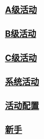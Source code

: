 <!-- # CF wiki -->
<!-- # CF wiki ![](images/cf.jpg) -->

# [A级活动](A_Activity.md)
# [B级活动](B_Activity.md)
# [C级活动](C_Activity.md)
# [系统活动](System.md)
# [活动配置](Activity.md)
# [新手](quest.md)
<!-- For full documentation visit [mkdocs.org](https://www.mkdocs.org). -->